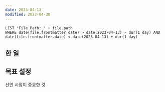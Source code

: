 ```yaml
---
date: 2023-04-13
modified: 2023-04-30
---
```


```dataview
LIST "File Path: " + file.path
WHERE date(file.frontmatter.date) > date(2023-04-13) - dur(1 day) AND date(file.frontmatter.date) < date(2023-04-13) + dur(1 day)
```

## 한 일

## 목표 설정

선언 시점이 중요한 것
